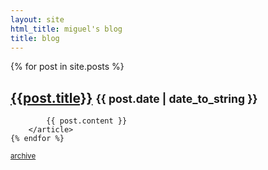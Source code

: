 ```yaml
---
layout: site
html_title: miguel's blog
title: blog
---
```


<div id="posts">
    {% for post in site.posts %}
        <article class="post">
            <h1 class="post-title">
            <a href="{{ post.url }}">{{post.title}}</a>
            <small><time datetime="{{ post.date | date_to_xmlschema }}" class="post-date">{{ post.date | date_to_string }}</time></small>
            </h1>

            {{ post.content }}
        </article>
    {% endfor %}
</div>


<small id="archive"><a href="{{ site.url }}/blog/archive">archive</a></small>
